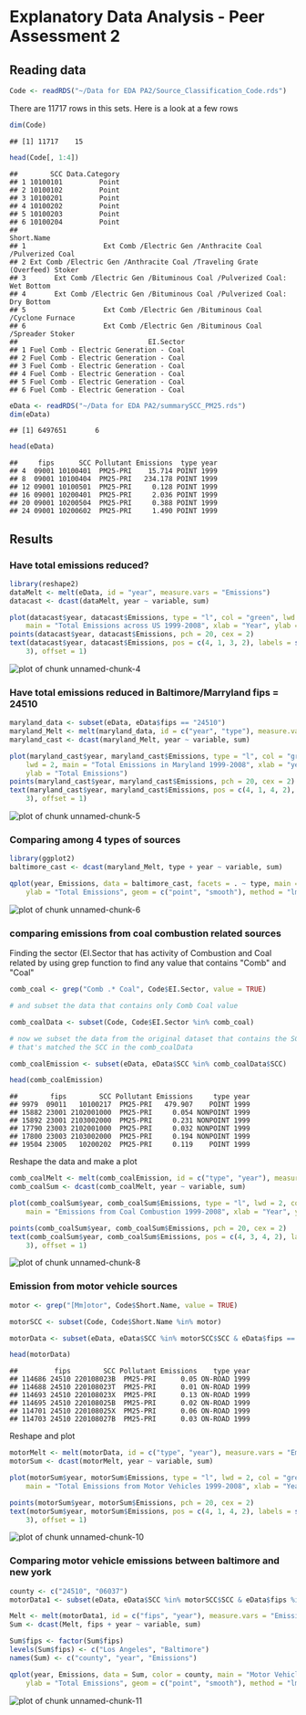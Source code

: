 Explanatory Data Analysis - Peer Assessment 2
========================================================

## Reading data


```r
Code <- readRDS("~/Data for EDA PA2/Source_Classification_Code.rds")
```


There are 11717 rows in this sets. Here is a look at a few rows


```r
dim(Code)
```

```
## [1] 11717    15
```

```r
head(Code[, 1:4])
```

```
##        SCC Data.Category
## 1 10100101         Point
## 2 10100102         Point
## 3 10100201         Point
## 4 10100202         Point
## 5 10100203         Point
## 6 10100204         Point
##                                                                   Short.Name
## 1                   Ext Comb /Electric Gen /Anthracite Coal /Pulverized Coal
## 2 Ext Comb /Electric Gen /Anthracite Coal /Traveling Grate (Overfeed) Stoker
## 3       Ext Comb /Electric Gen /Bituminous Coal /Pulverized Coal: Wet Bottom
## 4       Ext Comb /Electric Gen /Bituminous Coal /Pulverized Coal: Dry Bottom
## 5                   Ext Comb /Electric Gen /Bituminous Coal /Cyclone Furnace
## 6                   Ext Comb /Electric Gen /Bituminous Coal /Spreader Stoker
##                                EI.Sector
## 1 Fuel Comb - Electric Generation - Coal
## 2 Fuel Comb - Electric Generation - Coal
## 3 Fuel Comb - Electric Generation - Coal
## 4 Fuel Comb - Electric Generation - Coal
## 5 Fuel Comb - Electric Generation - Coal
## 6 Fuel Comb - Electric Generation - Coal
```



```r
eData <- readRDS("~/Data for EDA PA2/summarySCC_PM25.rds")
dim(eData)
```

```
## [1] 6497651       6
```

```r
head(eData)
```

```
##     fips      SCC Pollutant Emissions  type year
## 4  09001 10100401  PM25-PRI    15.714 POINT 1999
## 8  09001 10100404  PM25-PRI   234.178 POINT 1999
## 12 09001 10100501  PM25-PRI     0.128 POINT 1999
## 16 09001 10200401  PM25-PRI     2.036 POINT 1999
## 20 09001 10200504  PM25-PRI     0.388 POINT 1999
## 24 09001 10200602  PM25-PRI     1.490 POINT 1999
```


## Results
### Have total emissions reduced?


```r
library(reshape2)
dataMelt <- melt(eData, id = "year", measure.vars = "Emissions")
datacast <- dcast(dataMelt, year ~ variable, sum)

plot(datacast$year, datacast$Emissions, type = "l", col = "green", lwd = 2, 
    main = "Total Emissions across US 1999-2008", xlab = "Year", ylab = "Total Emissions")
points(datacast$year, datacast$Emissions, pch = 20, cex = 2)
text(datacast$year, datacast$Emissions, pos = c(4, 1, 3, 2), labels = signif(datacast$Emissions, 
    3), offset = 1)
```

![plot of chunk unnamed-chunk-4](figure/unnamed-chunk-4.png) 


### Have total emissions reduced in Baltimore/Marryland fips = 24510


```r
maryland_data <- subset(eData, eData$fips == "24510")
maryland_Melt <- melt(maryland_data, id = c("year", "type"), measure.vars = "Emissions")
maryland_cast <- dcast(maryland_Melt, year ~ variable, sum)

plot(maryland_cast$year, maryland_cast$Emissions, type = "l", col = "green", 
    lwd = 2, main = "Total Emissions in Maryland 1999-2008", xlab = "year", 
    ylab = "Total Emissions")
points(maryland_cast$year, maryland_cast$Emissions, pch = 20, cex = 2)
text(maryland_cast$year, maryland_cast$Emissions, pos = c(4, 1, 4, 2), labels = signif(maryland_cast$Emissions, 
    3), offset = 1)
```

![plot of chunk unnamed-chunk-5](figure/unnamed-chunk-5.png) 


### Comparing among 4 types of sources


```r
library(ggplot2)
baltimore_cast <- dcast(maryland_Melt, type + year ~ variable, sum)

qplot(year, Emissions, data = baltimore_cast, facets = . ~ type, main = "Total Emissions by Sources: Baltimore", 
    ylab = "Total Emissions", geom = c("point", "smooth"), method = "lm")
```

![plot of chunk unnamed-chunk-6](figure/unnamed-chunk-6.png) 


### comparing emissions from coal combustion related sources

Finding the sector (EI.Sector that has activity of Combustion and Coal related by using grep function to find any value that contains "Comb" and "Coal"


```r
comb_coal <- grep("Comb .* Coal", Code$EI.Sector, value = TRUE)

# and subset the data that contains only Comb Coal value

comb_coalData <- subset(Code, Code$EI.Sector %in% comb_coal)

# now we subset the data from the original dataset that contains the SCC
# that's matched the SCC in the comb_coalData

comb_coalEmission <- subset(eData, eData$SCC %in% comb_coalData$SCC)

head(comb_coalEmission)
```

```
##        fips        SCC Pollutant Emissions     type year
## 9979  09011   10100217  PM25-PRI   479.907    POINT 1999
## 15882 23001 2102001000  PM25-PRI     0.054 NONPOINT 1999
## 15892 23001 2103002000  PM25-PRI     0.231 NONPOINT 1999
## 17790 23003 2102001000  PM25-PRI     0.032 NONPOINT 1999
## 17800 23003 2103002000  PM25-PRI     0.194 NONPOINT 1999
## 19504 23005   10200202  PM25-PRI     0.119    POINT 1999
```


Reshape the data and make a plot


```r
comb_coalMelt <- melt(comb_coalEmission, id = c("type", "year"), measure.vars = "Emissions")
comb_coalSum <- dcast(comb_coalMelt, year ~ variable, sum)

plot(comb_coalSum$year, comb_coalSum$Emissions, type = "l", lwd = 2, col = "green", 
    main = "Emissions from Coal Combustion 1999-2008", xlab = "Year", ylab = "Total Emissions")

points(comb_coalSum$year, comb_coalSum$Emissions, pch = 20, cex = 2)
text(comb_coalSum$year, comb_coalSum$Emissions, pos = c(4, 3, 4, 2), labels = signif(comb_coalSum$Emissions, 
    3), offset = 1)
```

![plot of chunk unnamed-chunk-8](figure/unnamed-chunk-8.png) 


### Emission from motor vehicle sources


```r
motor <- grep("[Mm]otor", Code$Short.Name, value = TRUE)

motorSCC <- subset(Code, Code$Short.Name %in% motor)

motorData <- subset(eData, eData$SCC %in% motorSCC$SCC & eData$fips == "24510")

head(motorData)
```

```
##         fips        SCC Pollutant Emissions    type year
## 114686 24510 220108023B  PM25-PRI      0.05 ON-ROAD 1999
## 114688 24510 220108023T  PM25-PRI      0.01 ON-ROAD 1999
## 114693 24510 220108023X  PM25-PRI      0.13 ON-ROAD 1999
## 114695 24510 220108025B  PM25-PRI      0.02 ON-ROAD 1999
## 114701 24510 220108025X  PM25-PRI      0.06 ON-ROAD 1999
## 114703 24510 220108027B  PM25-PRI      0.03 ON-ROAD 1999
```


Reshape and plot


```r
motorMelt <- melt(motorData, id = c("type", "year"), measure.vars = "Emissions")
motorSum <- dcast(motorMelt, year ~ variable, sum)

plot(motorSum$year, motorSum$Emissions, type = "l", lwd = 2, col = "green", 
    main = "Total Emissions from Motor Vehicles 1999-2008", xlab = "Year", ylab = "Total Emissions")

points(motorSum$year, motorSum$Emissions, pch = 20, cex = 2)
text(motorSum$year, motorSum$Emissions, pos = c(4, 1, 4, 2), labels = signif(motorSum$Emissions, 
    3), offset = 1)
```

![plot of chunk unnamed-chunk-10](figure/unnamed-chunk-10.png) 


### Comparing motor vehicle emissions between baltimore and new york


```r
county <- c("24510", "06037")
motorData1 <- subset(eData, eData$SCC %in% motorSCC$SCC & eData$fips %in% county)

Melt <- melt(motorData1, id = c("fips", "year"), measure.vars = "Emissions")
Sum <- dcast(Melt, fips + year ~ variable, sum)

Sum$fips <- factor(Sum$fips)
levels(Sum$fips) <- c("Los Angeles", "Baltimore")
names(Sum) <- c("county", "year", "Emissions")

qplot(year, Emissions, data = Sum, color = county, main = "Motor Vehicle Emissions: Los Angeles vs. Baltimore", 
    ylab = "Total Emissions", geom = c("point", "smooth"), method = "lm")
```

![plot of chunk unnamed-chunk-11](figure/unnamed-chunk-11.png) 

